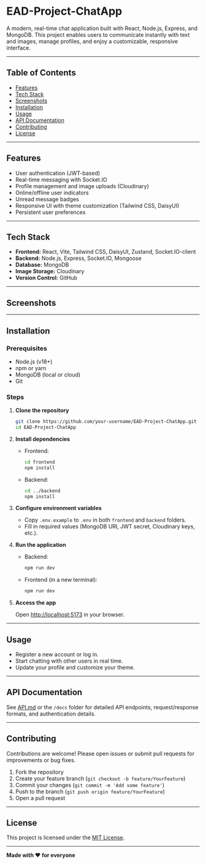 # EAD-Project-ChatApp

A modern, real-time chat application built with React, Node.js, Express, and MongoDB. This project enables users to communicate instantly with text and images, manage profiles, and enjoy a customizable, responsive interface.

---

## Table of Contents

- [Features](#features)
- [Tech Stack](#tech-stack)
- [Screenshots](#screenshots)
- [Installation](#installation)
- [Usage](#usage)
- [API Documentation](#api-documentation)
- [Contributing](#contributing)
- [License](#license)

---

## Features

- User authentication (JWT-based)
- Real-time messaging with Socket.IO
- Profile management and image uploads (Cloudinary)
- Online/offline user indicators
- Unread message badges
- Responsive UI with theme customization (Tailwind CSS, DaisyUI)
- Persistent user preferences

---

## Tech Stack

- **Frontend:** React, Vite, Tailwind CSS, DaisyUI, Zustand, Socket.IO-client
- **Backend:** Node.js, Express, Socket.IO, Mongoose
- **Database:** MongoDB
- **Image Storage:** Cloudinary
- **Version Control:** GitHub

---

## Screenshots

<!-- Add screenshots here if available -->
<!-- ![Screenshot](screenshots/chatapp.png) -->

---

## Installation

### Prerequisites

- Node.js (v18+)
- npm or yarn
- MongoDB (local or cloud)
- Git

### Steps

1. **Clone the repository**

   ```sh
   git clone https://github.com/your-username/EAD-Project-ChatApp.git
   cd EAD-Project-ChatApp
   ```

2. **Install dependencies**

   - Frontend:

     ```sh
     cd frontend
     npm install
     ```

   - Backend:
     ```sh
     cd ../backend
     npm install
     ```

3. **Configure environment variables**

   - Copy `.env.example` to `.env` in both `frontend` and `backend` folders.
   - Fill in required values (MongoDB URI, JWT secret, Cloudinary keys, etc.).

4. **Run the application**

   - Backend:
     ```sh
     npm run dev
     ```
   - Frontend (in a new terminal):
     ```sh
     npm run dev
     ```

5. **Access the app**

   Open [http://localhost:5173](http://localhost:5173) in your browser.

---

## Usage

- Register a new account or log in.
- Start chatting with other users in real time.
- Update your profile and customize your theme.

---

## API Documentation

See [API.md](API.md) or the `/docs` folder for detailed API endpoints, request/response formats, and authentication details.

---

## Contributing

Contributions are welcome! Please open issues or submit pull requests for improvements or bug fixes.

1. Fork the repository
2. Create your feature branch (`git checkout -b feature/YourFeature`)
3. Commit your changes (`git commit -m 'Add some feature'`)
4. Push to the branch (`git push origin feature/YourFeature`)
5. Open a pull request

---

## License

This project is licensed under the [MIT License](LICENSE).

---

**Made with ❤️ for everyone**
